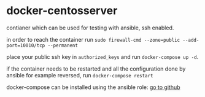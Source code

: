 # docker-centosserver
contianer which can be used for testing with ansible, ssh enabled.

in order to reach the container run
``sudo firewall-cmd --zone=public --add-port=10010/tcp --permanent``

place your public ssh key in ``authorized_keys`` and run 
``docker-compose up -d``.

if the container needs to be restarted and all the configuration done by 
ansible for example reversed, run ``docker-compose restart``

docker-compose can be installed using the ansible role:
[go to github](https://github.com/joengelh/ansible-kvm/tree/main/roles/docker-compose)
